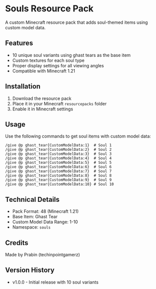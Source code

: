 # Souls Resource Pack

A custom Minecraft resource pack that adds soul-themed items using custom model data.

## Features

- 10 unique soul variants using ghast tears as the base item
- Custom textures for each soul type
- Proper display settings for all viewing angles
- Compatible with Minecraft 1.21

## Installation

1. Download the resource pack
2. Place it in your Minecraft `resourcepacks` folder
3. Enable it in Minecraft settings

## Usage

Use the following commands to get soul items with custom model data:

```
/give @p ghast_tear{CustomModelData:1}  # Soul 1
/give @p ghast_tear{CustomModelData:2}  # Soul 2
/give @p ghast_tear{CustomModelData:3}  # Soul 3
/give @p ghast_tear{CustomModelData:4}  # Soul 4
/give @p ghast_tear{CustomModelData:5}  # Soul 5
/give @p ghast_tear{CustomModelData:6}  # Soul 6
/give @p ghast_tear{CustomModelData:7}  # Soul 7
/give @p ghast_tear{CustomModelData:8}  # Soul 8
/give @p ghast_tear{CustomModelData:9}  # Soul 9
/give @p ghast_tear{CustomModelData:10} # Soul 10
```

## Technical Details

- Pack Format: 48 (Minecraft 1.21)
- Base Item: Ghast Tear
- Custom Model Data Range: 1-10
- Namespace: `souls`

## Credits

Made by Prabin (techinpointgamerz)

## Version History

- v1.0.0 - Initial release with 10 soul variants